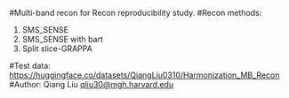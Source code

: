 #Multi-band recon for Recon reproducibility study.
#Recon methods:
1. SMS_SENSE
2. SMS_SENSE with bart
3. Split slice-GRAPPA
   
#Test data: https://huggingface.co/datasets/QiangLiu0310/Harmonization_MB_Recon
#Author: Qiang Liu qliu30@mgh.harvard.edu
